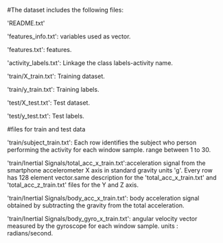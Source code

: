 #The dataset includes the following files:

'README.txt'

'features_info.txt':  variables used as  vector.

'features.txt':  features.

'activity_labels.txt': Linkage the class labels-activity name.

'train/X_train.txt': Training dataset.

'train/y_train.txt': Training labels.

'test/X_test.txt': Test dataset.

'test/y_test.txt': Test labels.

#files for train and test data

'train/subject_train.txt': Each row identifies the subject who person performing  the activity for each window sample.  range between  1 to 30.

'train/Inertial Signals/total_acc_x_train.txt':acceleration signal from the smartphone accelerometer X axis in standard gravity units 'g'. Every row has  128 element vector.same description for the 'total_acc_x_train.txt' and 'total_acc_z_train.txt' files for the Y and Z axis.

'train/Inertial Signals/body_acc_x_train.txt':  body acceleration signal obtained by subtracting the gravity from the total acceleration.

'train/Inertial Signals/body_gyro_x_train.txt':  angular velocity vector measured by the gyroscope for each window sample.  units : radians/second.
